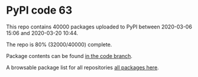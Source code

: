 # PyPI code 63

This repo contains 40000 packages uploaded to PyPI between 
2020-03-06 15:06 and 2020-03-20 10:44.

The repo is 80% (32000/40000) complete.

Package contents can be found [in the code branch](https://github.com/pypi-data/pypi-mirror-63/tree/code/packages).

A browsable package list for all repositories [all packages here](https://pypi-data.github.io/website/repositories/pypi-mirror-63).


